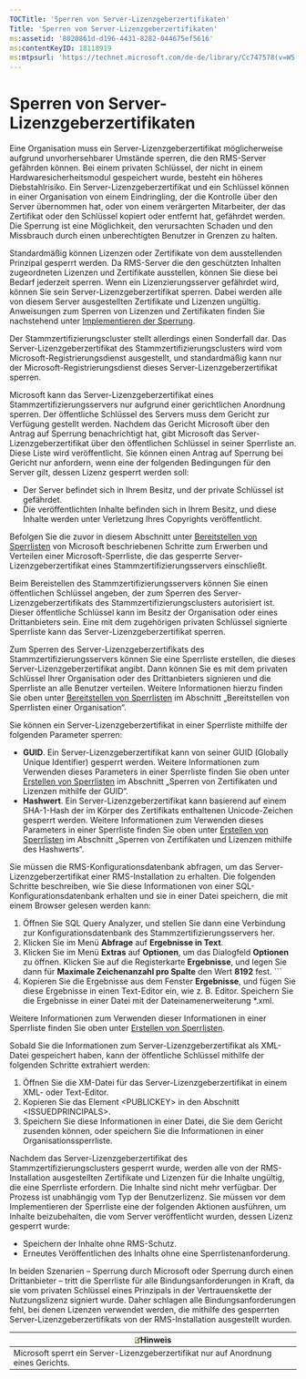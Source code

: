 ```yaml
---
TOCTitle: 'Sperren von Server-Lizenzgeberzertifikaten'
Title: 'Sperren von Server-Lizenzgeberzertifikaten'
ms:assetid: '8020861d-d196-4431-8282-044675ef5616'
ms:contentKeyID: 18118919
ms:mtpsurl: 'https://technet.microsoft.com/de-de/library/Cc747578(v=WS.10)'
---
```


Sperren von Server-Lizenzgeberzertifikaten
==========================================

Eine Organisation muss ein Server-Lizenzgeberzertifikat möglicherweise aufgrund unvorhersehbarer Umstände sperren, die den RMS-Server gefährden können. Bei einem privaten Schlüssel, der nicht in einem Hardwaresicherheitsmodul gespeichert wurde, besteht ein höheres Diebstahlrisiko. Ein Server-Lizenzgeberzertifikat und ein Schlüssel können in einer Organisation von einem Eindringling, der die Kontrolle über den Server übernommen hat, oder von einem verärgerten Mitarbeiter, der das Zertifikat oder den Schlüssel kopiert oder entfernt hat, gefährdet werden. Die Sperrung ist eine Möglichkeit, den verursachten Schaden und den Missbrauch durch einen unberechtigten Benutzer in Grenzen zu halten.

Standardmäßig können Lizenzen oder Zertifikate von dem ausstellenden Prinzipal gesperrt werden. Da RMS-Server die den geschützten Inhalten zugeordneten Lizenzen und Zertifikate ausstellen, können Sie diese bei Bedarf jederzeit sperren. Wenn ein Lizenzierungsserver gefährdet wird, können Sie sein Server-Lizenzgeberzertifikat sperren. Dabei werden alle von diesem Server ausgestellten Zertifikate und Lizenzen ungültig. Anweisungen zum Sperren von Lizenzen und Zertifikaten finden Sie nachstehend unter [Implementieren der Sperrung](https://technet.microsoft.com/4735f060-7197-4ae2-830a-f91bcc4de30a).

Der Stammzertifizierungscluster stellt allerdings einen Sonderfall dar. Das Server-Lizenzgeberzertifikat des Stammzertifizierungsclusters wird vom Microsoft-Registrierungsdienst ausgestellt, und standardmäßig kann nur der Microsoft-Registrierungsdienst dieses Server-Lizenzgeberzertifikat sperren.

Microsoft kann das Server-Lizenzgeberzertifikat eines Stammzertifizierungsservers nur aufgrund einer gerichtlichen Anordnung sperren. Der öffentliche Schlüssel des Servers muss dem Gericht zur Verfügung gestellt werden. Nachdem das Gericht Microsoft über den Antrag auf Sperrung benachrichtigt hat, gibt Microsoft das Server-Lizenzgeberzertifikat über den öffentlichen Schlüssel in seiner Sperrliste an. Diese Liste wird veröffentlicht. Sie können einen Antrag auf Sperrung bei Gericht nur anfordern, wenn eine der folgenden Bedingungen für den Server gilt, dessen Lizenz gesperrt werden soll:

-   Der Server befindet sich in Ihrem Besitz, und der private Schlüssel ist gefährdet.
-   Die veröffentlichten Inhalte befinden sich in Ihrem Besitz, und diese Inhalte werden unter Verletzung Ihres Copyrights veröffentlicht.

Befolgen Sie die zuvor in diesem Abschnitt unter [Bereitstellen von Sperrlisten](https://technet.microsoft.com/e331338b-66d4-45e4-8d3f-acccf2302ac4) von Microsoft beschriebenen Schritte zum Erwerben und Verteilen einer Microsoft-Sperrliste, die das gesperrte Server-Lizenzgeberzertifikat eines Stammzertifizierungsservers einschließt.

Beim Bereistellen des Stammzertifizierungsservers können Sie einen öffentlichen Schlüssel angeben, der zum Sperren des Server-Lizenzgeberzertifikats des Stammzertifizierungsclusters autorisiert ist. Dieser öffentliche Schlüssel kann im Besitz der Organisation oder eines Drittanbieters sein. Eine mit dem zugehörigen privaten Schlüssel signierte Sperrliste kann das Server-Lizenzgeberzertifikat sperren.

Zum Sperren des Server-Lizenzgeberzertifikats des Stammzertifizierungsservers können Sie eine Sperrliste erstellen, die dieses Server-Lizenzgeberzertifikat angibt. Dann können Sie es mit dem privaten Schlüssel Ihrer Organisation oder des Drittanbieters signieren und die Sperrliste an alle Benutzer verteilen. Weitere Informationen hierzu finden Sie oben unter [Bereitstellen von Sperrlisten](https://technet.microsoft.com/e331338b-66d4-45e4-8d3f-acccf2302ac4) im Abschnitt „Bereitstellen von Sperrlisten einer Organisation“.

Sie können ein Server-Lizenzgeberzertifikat in einer Sperrliste mithilfe der folgenden Parameter sperren:

-   **GUID**. Ein Server-Lizenzgeberzertifikat kann von seiner GUID (Globally Unique Identifier) gesperrt werden. Weitere Informationen zum Verwenden dieses Parameters in einer Sperrliste finden Sie oben unter [Erstellen von Sperrlisten](https://technet.microsoft.com/1ef75199-3344-4225-84de-a863a777696a) im Abschnitt „Sperren von Zertifikaten und Lizenzen mithilfe der GUID“.
-   **Hashwert**. Ein Server-Lizenzgeberzertifikat kann basierend auf einem SHA-1-Hash der im Körper des Zertifikats enthaltenen Unicode-Zeichen gesperrt werden. Weitere Informationen zum Verwenden dieses Parameters in einer Sperrliste finden Sie oben unter [Erstellen von Sperrlisten](https://technet.microsoft.com/1ef75199-3344-4225-84de-a863a777696a) im Abschnitt „Sperren von Zertifikaten und Lizenzen mithilfe des Hashwerts“.

Sie müssen die RMS-Konfigurationsdatenbank abfragen, um das Server-Lizenzgeberzertifikat einer RMS-Installation zu erhalten. Die folgenden Schritte beschreiben, wie Sie diese Informationen von einer SQL-Konfigurationsdatenbank erhalten und sie in einer Datei speichern, die mit einem Browser gelesen werden kann:

1.  Öffnen Sie SQL Query Analyzer, und stellen Sie dann eine Verbindung zur Konfigurationsdatenbank des Stammzertifizierungsservers her.
2.  Klicken Sie im Menü **Abfrage** auf **Ergebnisse in Text**.
3.  Klicken Sie im Menü **Extras** auf **Optionen**, um das Dialogfeld **Optionen** zu öffnen. Klicken Sie auf die Registerkarte **Ergebnisse**, und legen Sie dann für **Maximale Zeichenanzahl pro Spalte** den Wert **8192** fest.
        ```
1.  Kopieren Sie die Ergebnisse aus dem Fenster **Ergebnisse**, und fügen Sie diese Ergebnisse in einen Text-Editor ein, wie z. B. Editor. Speichern Sie die Ergebnisse in einer Datei mit der Dateinamenerweiterung \*.xml.

Weitere Informationen zum Verwenden dieser Informationen in einer Sperrliste finden Sie oben unter [Erstellen von Sperrlisten](https://technet.microsoft.com/1ef75199-3344-4225-84de-a863a777696a).

Sobald Sie die Informationen zum Server-Lizenzgeberzertifikat als XML-Datei gespeichert haben, kann der öffentliche Schlüssel mithilfe der folgenden Schritte extrahiert werden:

1.  Öffnen Sie die XM-Datei für das Server-Lizenzgeberzertifikat in einem XML- oder Text-Editor.
2.  Kopieren Sie das Element &lt;PUBLICKEY&gt; in den Abschnitt &lt;ISSUEDPRINCIPALS&gt;.
3.  Speichern Sie diese Informationen in einer Datei, die Sie dem Gericht zusenden können, oder speichern Sie die Informationen in einer Organisationssperrliste.

Nachdem das Server-Lizenzgeberzertifikat des Stammzertifizierungsclusters gesperrt wurde, werden alle von der RMS-Installation ausgestellten Zertifikate und Lizenzen für die Inhalte ungültig, die eine Sperrliste erfordern. Die Inhalte sind nicht mehr verfügbar. Der Prozess ist unabhängig vom Typ der Benutzerlizenz. Sie müssen vor dem Implementieren der Sperrliste eine der folgenden Aktionen ausführen, um Inhalte beizubehalten, die vom Server veröffentlicht wurden, dessen Lizenz gesperrt wurde:

-   Speichern der Inhalte ohne RMS-Schutz.
-   Erneutes Veröffentlichen des Inhalts ohne eine Sperrlistenanforderung.

In beiden Szenarien – Sperrung durch Microsoft oder Sperrung durch einen Drittanbieter – tritt die Sperrliste für alle Bindungsanforderungen in Kraft, da sie vom privaten Schlüssel eines Prinzipals in der Vertrauenskette der Nutzungslizenz signiert wurde. Daher schlagen alle Bindungsanforderungen fehl, bei denen Lizenzen verwendet werden, die mithilfe des gesperrten Server-Lizenzgeberzertifikats von der RMS-Installation ausgestellt wurden.

| ![](images/Cc747578.note(WS.10).gif)Hinweis            |
|-------------------------------------------------------------------------------------|
| Microsoft sperrt ein Server-Lizenzgeberzertifikat nur auf Anordnung eines Gerichts. |
